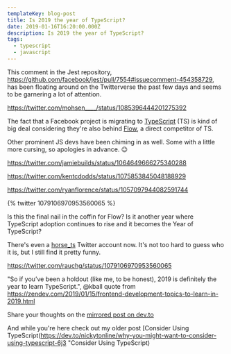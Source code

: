 ```yaml
---
templateKey: blog-post
title: Is 2019 the year of TypeScript?
date: 2019-01-16T16:20:00.000Z
description: Is 2019 the year of TypeScript?
tags:
  - typescript
  - javascript
---
```

This comment in the Jest repository, https://github.com/facebook/jest/pull/7554#issuecomment-454358729, has been floating around on the Twitterverse the past few days and seems to be garnering a lot of attention.

https://twitter.com/mohsen____/status/1085396444201275392

The fact that a Facebook project is migrating to [TypeScript](http://www.typescriptlang.org) (TS) is kind of big deal considering they're also behind [Flow](https://flowtype.org), a direct competitor of TS.

Other prominent JS devs have been chiming in as well. Some with a little more cursing, so apologies in advance. 😉

https://twitter.com/jamiebuilds/status/1064649666275340288

https://twitter.com/kentcdodds/status/1075853845048188929

https://twitter.com/ryanflorence/status/1057097944082591744

{% twitter 1079106970953560065 %}

Is this the final nail in the coffin for Flow? Is it another year where TypeScript adoption continues to rise and it becomes the Year of TypeScript?

There's even a [horse_ts](https://twitter.com/horse_ts) Twitter account now. It's not too hard to guess who it is, but I still find it pretty funny.

https://twitter.com/rauchg/status/1079106970953560065

"So if you’ve been a holdout (like me, to be honest), 2019 is definitely the year to learn TypeScript.", @kball quote from https://zendev.com/2019/01/15/frontend-development-topics-to-learn-in-2019.html

Share your thoughts on the [mirrored post on dev.to](https://dev.to/nickytonline/is-2019-the-year-of-typescript-18p2)

And while you're here check out my older post [Consider Using TypeScript(https://dev.to/nickytonline/why-you-might-want-to-consider-using-typescript-6j3 "Consider Using TypeScript)

